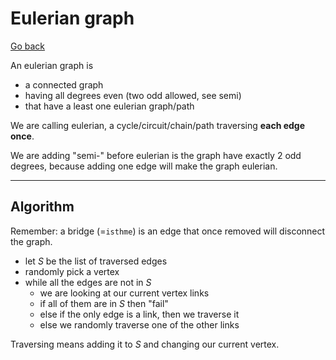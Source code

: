 # Eulerian graph

[Go back](..)

An eulerian graph is

* a connected graph
* having all degrees even (two odd allowed, see semi)
* that have a least one eulerian graph/path

We are calling eulerian,
a cycle/circuit/chain/path traversing **each edge once**.

We are adding "semi-" before eulerian
is the graph have exactly 2 odd degrees, because
adding one edge will make the graph eulerian.

<hr class="sl">

## Algorithm

Remember: a bridge (=`isthme`) is an edge that once removed
will disconnect the graph.

* let $S$ be the list of traversed edges
* randomly pick a vertex
* while all the edges are not in $S$
  * we are looking at our current vertex links
  * if all of them are in $S$ then "fail"
  * else if the only edge is a link, then we traverse it
  * else we randomly traverse one of the other links

Traversing means adding it to $S$ and changing our
current vertex.